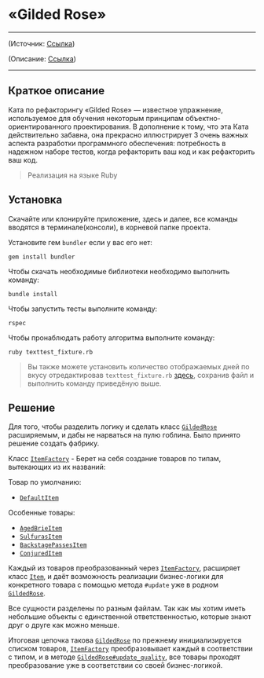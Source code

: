 # «Gilded Rose» 
___
(Источник: [Cсылка](https://github.com/emilybache/GildedRose-Refactoring-Kata))

(Описание: [Ссылка](https://github.com/emilybache/GildedRose-Refactoring-Kata/blob/main/GildedRoseRequirements_ru.txt))
___
## Краткое описание

Ката по рефакторингу «Gilded Rose» — известное упражнение, используемое для обучения некоторым принципам объектно-ориентированного проектирования. 
В дополнение к тому, что эта Ката действительно забавна, она прекрасно иллюстрирует 3 очень важных аспекта разработки программного 
обеспечения: потребность в надежном наборе тестов, когда рефакторить ваш код и как рефакторить ваш код.


> Реализация на языке Ruby

## Установка 

Скачайте или клонируйте приложение, здесь и далее, все команды вводятся в терминале(консоли), в корневой папке проекта.

Установите гем `bundler` если у вас его нет:

```
gem install bundler
```

Чтобы скачать необходимые библиотеки необходимо выполнить команду:
```
bundle install
```

Чтобы запустить тесты выполните команду:
```
rspec
```

Чтобы пронаблюдать работу алгоритма выполните команду:

```
ruby texttest_fixture.rb 
```

> Вы также можете установить количество отображаемых дней по вкусу отредактировав `texttest_fixture.rb`
> [здесь](https://github.com/preql/gilded_rose_kata/blob/main/texttest_fixture.rb#L19), сохранив 
файл и выполнить команду приведёную выше.

## Решение

Для того, чтобы разделить логику и сделать класс [`GildedRose`](https://github.com/preql/gilded_rose_kata/blob/main/lib/gilded_rose.rb#L3) 
расширяемым, и дабы не нарваться на пулю гоблина.
Было принято решение создать фабрику. 

Класс [`ItemFactory`](https://github.com/preql/gilded_rose_kata/blob/main/lib/item_factory.rb#L7) - 
Берет на себя создание товаров по типам, вытекающих из их названий:

Товар по умолчанию:
  * [`DefaultItem`](https://github.com/preql/gilded_rose_kata/blob/main/lib/default_item.rb#L3)

Особенные товары:
  * [`AgedBrieItem`](https://github.com/preql/gilded_rose_kata/blob/main/lib/aged_brie_item.rb#L3)
  * [`SulfurasItem`](https://github.com/preql/gilded_rose_kata/blob/main/lib/sulfuras_item.rb#L3)
  * [`BackstagePassesItem`](https://github.com/preql/gilded_rose_kata/blob/main/lib/backstage_passes_item.rb#L3)
  * [`ConjuredItem`](https://github.com/preql/gilded_rose_kata/blob/main/lib/conjured_item.rb#L3)

Каждый из товаров преобразованный через [`ItemFactory`](https://github.com/preql/gilded_rose_kata/blob/main/lib/item_factory.rb#L7), 
расширяет класс [`Item`](https://github.com/preql/gilded_rose_kata/blob/main/lib/item.rb#L1), и даёт возможность 
реализации бизнес-логики для конкретного товара с помощью метода `#update` уже в родном 
[`GildedRose`](https://github.com/preql/gilded_rose_kata/blob/main/lib/gilded_rose.rb#L3).

Все сущности разделены по разным файлам. Так как мы хотим иметь небольшие объекты с единственной ответственностью,
которые знают друг о друге как можно меньше. 

Итоговая цепочка такова [`GildedRose`](https://github.com/preql/gilded_rose_kata/blob/main/lib/gilded_rose.rb#L3) 
по прежнему инициализируется списком товаров, [`ItemFactory`](https://github.com/preql/gilded_rose_kata/blob/main/lib/item_factory.rb#L7)
преобразовывает каждый в соответствии с типом, и в методе 
[`GildedRose#update_quality`](https://github.com/preql/gilded_rose_kata/blob/main/lib/gilded_rose.rb#L10), все товары проходят преобразование 
уже в соответствии со своей бизнес-логикой.
